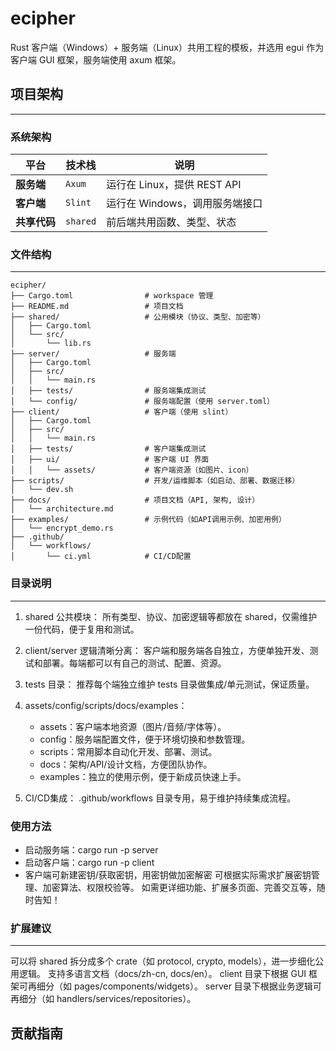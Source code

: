 # ecipher

Rust 客户端（Windows）+ 服务端（Linux）共用工程的模板，并选用 egui 作为客户端 GUI 框架，服务端使用 axum 框架。

## 项目架构

---

### 系统架构

| 平台       | 技术栈      | 说明                    |
| -------- | -------- | --------------------- |
| **服务端**  | `Axum `  | 运行在 Linux，提供 REST API |
| **客户端**  | `Slint`  | 运行在 Windows，调用服务端接口   |
| **共享代码** | `shared` | 前后端共用函数、类型、状态         |

### 文件结构

---

```
ecipher/
├── Cargo.toml                # workspace 管理
├── README.md                 # 项目文档
├── shared/                   # 公用模块（协议、类型、加密等）
│   ├── Cargo.toml
│   └── src/
│       └── lib.rs
├── server/                   # 服务端
│   ├── Cargo.toml
│   ├── src/
│   │   └── main.rs
│   ├── tests/                # 服务端集成测试
│   └── config/               # 服务端配置（使用 server.toml）
├── client/                   # 客户端（使用 slint）
│   ├── Cargo.toml
│   ├── src/
│   │   └── main.rs
│   ├── tests/                # 客户端集成测试
│   ├── ui/                   # 客户端 UI 界面
│   │   └── assets/           # 客户端资源（如图片、icon）
├── scripts/                  # 开发/运维脚本（如启动、部署、数据迁移）
│   └── dev.sh
├── docs/                     # 项目文档（API, 架构, 设计）
│   └── architecture.md
├── examples/                 # 示例代码（如API调用示例、加密用例）
│   └── encrypt_demo.rs
├── .github/
│   └── workflows/
│       └── ci.yml            # CI/CD配置
```

### 目录说明

---

1. shared 公共模块：
   所有类型、协议、加密逻辑等都放在 shared，仅需维护一份代码，便于复用和测试。

2. client/server 逻辑清晰分离：
   客户端和服务端各自独立，方便单独开发、测试和部署。每端都可以有自己的测试、配置、资源。

3. tests 目录：
   推荐每个端独立维护 tests 目录做集成/单元测试，保证质量。

4. assets/config/scripts/docs/examples：
   
   - assets：客户端本地资源（图片/音频/字体等）。
   - config：服务端配置文件，便于环境切换和参数管理。
   - scripts：常用脚本自动化开发、部署、测试。
   - docs：架构/API/设计文档，方便团队协作。
   - examples：独立的使用示例，便于新成员快速上手。

5. CI/CD集成：
   .github/workflows 目录专用，易于维护持续集成流程。

### 使用方法

- 启动服务端：cargo run -p server
- 启动客户端：cargo run -p client
- 客户端可新建密钥/获取密钥，用密钥做加密解密
  可根据实际需求扩展密钥管理、加密算法、权限校验等。
  如需更详细功能、扩展多页面、完善交互等，随时告知！

### 扩展建议

---

可以将 shared 拆分成多个 crate（如 protocol, crypto, models），进一步细化公用逻辑。
支持多语言文档（docs/zh-cn, docs/en）。
client 目录下根据 GUI 框架可再细分（如 pages/components/widgets）。
server 目录下根据业务逻辑可再细分（如 handlers/services/repositories）。

## 贡献指南
